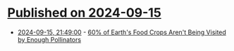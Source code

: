 # [Published on 2024-09-15](index.md)

* [2024-09-15, 21:49:00](https://soylentnews.org/article.pl?sid=24/09/14/1740213&from=rss) - [60% of Earth's Food Crops Aren't Being Visited by Enough Pollinators](https://soylentnews.org/article.pl?sid=24/09/14/1740213&from=rss)
